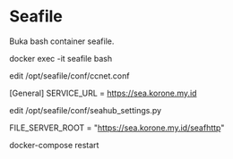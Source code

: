 # Seafile

Buka bash container seafile.

docker exec -it seafile bash

edit /opt/seafile/conf/ccnet.conf

[General]
SERVICE_URL = https://sea.korone.my.id


edit /opt/seafile/conf/seahub_settings.py

FILE_SERVER_ROOT = "https://sea.korone.my.id/seafhttp"


docker-compose restart
